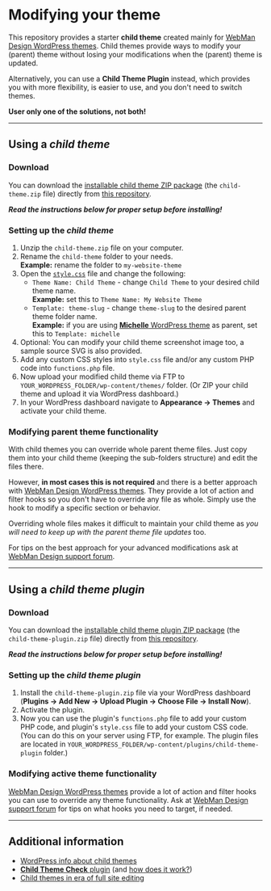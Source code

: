 # Modifying your theme

This repository provides a starter **child theme** created mainly for [WebMan Design WordPress themes](https://www.webmandesign.eu/). Child themes provide ways to modify your (parent) theme without losing your modifications when the (parent) theme is updated.

Alternatively, you can use a **Child Theme Plugin** instead, which provides you with more flexibility, is easier to use, and you don't need to switch themes.

**User only one of the solutions, not both!**


---


## Using a *child theme*


### Download

You can download the [installable child theme ZIP package](https://github.com/webmandesign/child-theme/raw/master/child-theme.zip) (the `child-theme.zip` file) directly from [this repository](https://github.com/webmandesign/child-theme/).

***Read the instructions below for proper setup before installing!***


### Setting up the *child theme*

1. Unzip the `child-theme.zip` file on your computer.
2. Rename the `child-theme` folder to your needs.  
  **Example:** rename the folder to `my-website-theme`
4. Open the [`style.css`](https://github.com/webmandesign/child-theme/blob/master/child-theme/style.css) file and change the following:  
    * `Theme Name: Child Theme` - change `Child Theme` to your desired child theme name.  
      **Example:** set this to `Theme Name: My Website Theme`
    * `Template: theme-slug` - change `theme-slug` to the desired parent theme folder name.  
      **Example:** if you are using [**Michelle** WordPress theme](https://www.webmandesign.eu/portfolio/michelle-wordpress-theme/) as parent, set this to `Template: michelle`
4. Optional: You can modify your child theme screenshot image too, a sample source SVG is also provided.
5. Add any custom CSS styles into `style.css` file and/or any custom PHP code into `functions.php` file.
6. Now upload your modified child theme via FTP to `YOUR_WORDPRESS_FOLDER/wp-content/themes/` folder. (Or ZIP your child theme and upload it via WordPress dashboard.)
7. In your WordPress dashboard navigate to **Appearance &rarr; Themes** and activate your child theme.


### Modifying parent theme functionality

With child themes you can override whole parent theme files. Just copy them into your child theme (keeping the sub-folders structure) and edit the files there.

However, **in most cases this is not required** and there is a better approach with [WebMan Design WordPress themes](https://www.webmandesign.eu/). They provide a lot of action and filter hooks so you don't have to override any file as whole. Simply use the hook to modify a specific section or behavior.

Overriding whole files makes it difficult to maintain your child theme as *you will need to keep up with the parent theme file updates* too.

For tips on the best approach for your advanced modifications ask at [WebMan Design support forum](http://support.webmandesign.eu/).


---


## Using a *child theme plugin*


### Download

You can download the [installable child theme plugin ZIP package](https://github.com/webmandesign/child-theme/raw/master/child-theme-plugin.zip) (the `child-theme-plugin.zip` file) directly from [this repository](https://github.com/webmandesign/child-theme/).

***Read the instructions below for proper setup before installing!***


### Setting up the *child theme plugin*

1. Install the `child-theme-plugin.zip` file via your WordPress dashboard (**Plugins &rarr; Add New &rarr; Upload Plugin &rarr; Choose File &rarr; Install Now**). 
2. Activate the plugin.
3. Now you can use the plugin's `functions.php` file to add your custom PHP code, and plugin's `style.css` file to add your custom CSS code. (You can do this on your server using FTP, for example. The plugin files are located in `YOUR_WORDPRESS_FOLDER/wp-content/plugins/child-theme-plugin` folder.)


### Modifying active theme functionality

[WebMan Design WordPress themes](https://www.webmandesign.eu/) provide a lot of action and filter hooks you can use to override any theme functionality. Ask at [WebMan Design support forum](http://support.webmandesign.eu/) for tips on what hooks you need to target, if needed.


---


## Additional information

- [WordPress info about child themes](https://developer.wordpress.org/themes/advanced-topics/child-themes/)
- [**Child Theme Check** plugin](https://wordpress.org/plugins/child-theme-check/) (and [how does it work?](https://wptavern.com/child-theme-check-plugin-helps-wordpress-users-navigate-parent-theme-updates))
- [Child themes in era of full site editing](https://fullsiteediting.com/lessons/child-themes/)
